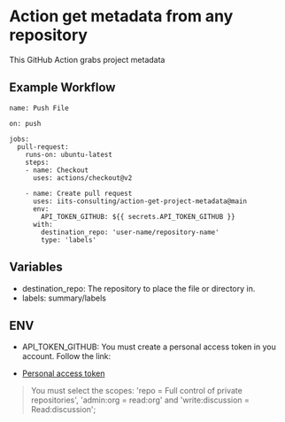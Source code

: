 # Action get metadata from any repository 
This GitHub Action grabs project metadata

## Example Workflow
    name: Push File

    on: push

    jobs:
      pull-request:
        runs-on: ubuntu-latest
        steps:
        - name: Checkout
          uses: actions/checkout@v2

        - name: Create pull request
          uses: iits-consulting/action-get-project-metadata@main
          env:
            API_TOKEN_GITHUB: ${{ secrets.API_TOKEN_GITHUB }}
          with:
            destination_repo: 'user-name/repository-name'
            type: 'labels'

## Variables
* destination_repo: The repository to place the file or directory in.
* labels: summary/labels


## ENV
* API_TOKEN_GITHUB: You must create a personal access token in you account. Follow the link:
- [Personal access token](https://docs.github.com/en/free-pro-team@latest/github/authenticating-to-github/creating-a-personal-access-token)

> You must select the scopes: 'repo = Full control of private repositories', 'admin:org = read:org' and 'write:discussion = Read:discussion'; 
